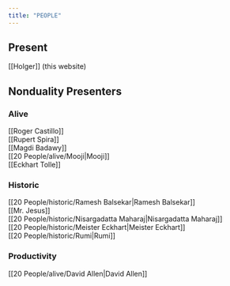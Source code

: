 ```yaml
---
title: "PEOPLE"
---
```

## Present
[[Holger]] (this website)


## Nonduality Presenters
### Alive
[[Roger Castillo]]  
[[Rupert Spira]]  
[[Magdi Badawy]]  
[[20 People/alive/Mooji|Mooji]]  
[[Eckhart Tolle]]  

  
### Historic
[[20 People/historic/Ramesh Balsekar|Ramesh Balsekar]]  
[[Mr. Jesus]]    
[[20 People/historic/Nisargadatta Maharaj|Nisargadatta Maharaj]]  
[[20 People/historic/Meister Eckhart|Meister Eckhart]]  
[[20 People/historic/Rumi|Rumi]]  


### Productivity
[[20 People/alive/David Allen|David Allen]]   
